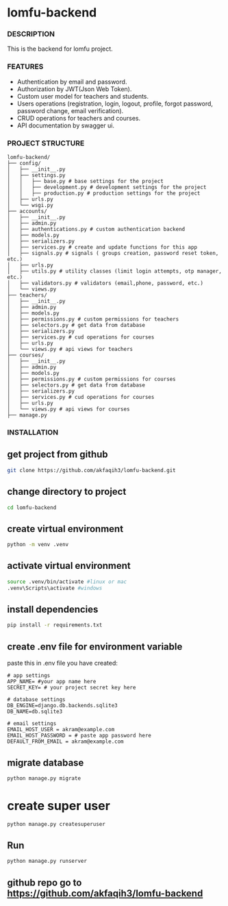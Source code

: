 # lomfu-backend

### DESCRIPTION

This is the backend for lomfu project.

### FEATURES

- Authentication by email and password.
- Authorization by JWT(Json Web Token).
- Custom user model for teachers and students.
- Users operations (registration, login, logout, profile, forgot password, password change, email verification).
- CRUD operations for teachers and courses.
- API documentation by swagger ui.

### PROJECT STRUCTURE

```
lomfu-backend/
├── config/
│   ├── __init__.py
│   ├── settings.py
│   │   ├── base.py # base settings for the project
│   │   ├── development.py # development settings for the project
│   │   ├── production.py # production settings for the project
│   ├── urls.py
│   └── wsgi.py
├── accounts/
│   ├── __init__.py
│   ├── admin.py
│   ├── authentications.py # custom authentication backend
│   ├── models.py 
│   ├── serializers.py 
│   ├── services.py # create and update functions for this app
│   ├── signals.py # signals ( groups creation, password reset token, etc.)
│   ├── urls.py
│   ├── utils.py # utility classes (limit login attempts, otp manager, etc.)
│   ├── validators.py # validators (email,phone, password, etc.)
│   └── views.py
├── teachers/
│   ├── __init__.py
│   ├── admin.py
│   ├── models.py
│   ├── permissions.py # custom permissions for teachers
│   ├── selectors.py # get data from database
│   ├── serializers.py
│   ├── services.py # cud operations for courses 
│   ├── urls.py
│   └── views.py # api views for teachers
├── courses/
│   ├── __init__.py
│   ├── admin.py
│   ├── models.py
│   ├── permissions.py # custom permissions for courses
│   ├── selectors.py # get data from database
│   ├── serializers.py
│   ├── services.py # cud operations for courses 
│   ├── urls.py
│   └── views.py # api views for courses
├── manage.py
```



### INSTALLATION
## get project from github

```bash
git clone https://github.com/akfaqih3/lomfu-backend.git
```

## change directory to project

```bash
cd lomfu-backend
```

## create virtual environment

```bash
python -m venv .venv
```

## activate virtual environment

```bash
source .venv/bin/activate #linux or mac
.venv\Scripts\activate #windows
```

## install dependencies

```bash
pip install -r requirements.txt
```

## create .env file for environment variable

paste this in .env file you have created:

```
# app settings
APP_NAME= #your app name here
SECRET_KEY= # your project secret key here

# database settings
DB_ENGINE=django.db.backends.sqlite3
DB_NAME=db.sqlite3

# email settings
EMAIL_HOST_USER = akram@example.com
EMAIL_HOST_PASSWORD = # paste app password here
DEFAULT_FROM_EMAIL = akram@example.com
```

## migrate database

```bash
python manage.py migrate
```

# create super user

```bash
python manage.py createsuperuser
```

## Run 

```bash
python manage.py runserver
```


## github repo  go to https://github.com/akfaqih3/lomfu-backend



